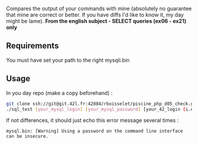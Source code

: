 Compares the output of your commands with mine (absolutely no guarantee that mine are correct or better. If you have diffs I'd like to know it, my day might be lame). **From the english subject - SELECT queries (ex06 - ex21) only**

## Requirements
You must have set your path to the right mysqli.bin

## Usage

In you day repo (make a copy beforehand) :

```bash
git clone ssh://git@git.42l.fr:42084/rboisselet/piscine_php_d05_check.git && piscine_php_d05_check/setup
./sql_test [your_mysql_login] [your_mysql_password] [your_42_login (i.e. 'rboissel')]
```

If not differences, it should just echo this error message several times :

```
mysql.bin: [Warning] Using a password on the command line interface can be insecure.
```
